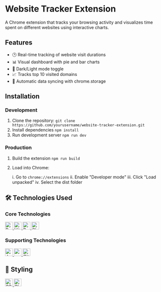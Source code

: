 # Website Tracker Extension

A Chrome extension that tracks your browsing activity and visualizes time spent on different websites using interactive charts.

## Features

- 🕒 Real-time tracking of website visit durations
- 📊 Visual dashboard with pie and bar charts
- 🌙 Dark/Light mode toggle
- 📈 Tracks top 10 visited domains
- 🔄 Automatic data syncing with chrome.storage

## Installation

### Development

1. Clone the repository:
     ```git clone https://github.com/yourusername/website-tracker-extension.git```
2. Install dependencies
     ```npm install```
3. Run development server
     ```npm run dev```

### Production
1. Build the extension
   ```npm run build```
3. Load into Chrome:

   i.   Go to ```chrome://extensions```
   ii.  Enable "Developer mode"
   iii. Click "Load unpacked"
   iv.  Select the dist folder

## 🛠️ Technologies Used

### Core Technologies
<p align="left">
  <a href="https://react.dev" target="_blank" rel="noreferrer">
    <img src="https://img.shields.io/badge/React-61DAFB?style=for-the-badge&logo=react&logoColor=black" alt="React" height="25"/>
  </a>
  <a href="https://vitejs.dev" target="_blank" rel="noreferrer">
    <img src="https://img.shields.io/badge/Vite-646CFF?style=for-the-badge&logo=vite&logoColor=white" alt="Vite" height="25"/>
  </a>
  <a href="https://recharts.org" target="_blank" rel="noreferrer">
    <img src="https://img.shields.io/badge/Recharts-FF6384?style=for-the-badge&logo=d3.js&logoColor=white" alt="Recharts" height="25"/>
  </a>
  <a href="https://developer.chrome.com/docs/extensions" target="_blank" rel="noreferrer">
    <img src="https://img.shields.io/badge/Chrome_Extensions-4285F4?style=for-the-badge&logo=google-chrome&logoColor=white" alt="Chrome Extensions" height="25"/>
  </a>
</p>

### Supporting Technologies
<p align="left">
  <a href="https://developer.mozilla.org/en-US/docs/Web/JavaScript" target="_blank" rel="noreferrer">
    <img src="https://img.shields.io/badge/JavaScript-F7DF1E?style=for-the-badge&logo=javascript&logoColor=black" alt="JavaScript" height="25"/>
  </a>
  <a href="https://www.npmjs.com" target="_blank" rel="noreferrer">
    <img src="https://img.shields.io/badge/npm-CB3837?style=for-the-badge&logo=npm&logoColor=white" alt="npm" height="25"/>
  </a>
  <a href="https://git-scm.com" target="_blank" rel="noreferrer">
    <img src="https://img.shields.io/badge/Git-F05032?style=for-the-badge&logo=git&logoColor=white" alt="Git" height="25"/>
  </a>
</p>

## 🎨 Styling
<p align="left">
  <a href="https://developer.mozilla.org/en-US/docs/Web/CSS" target="_blank" rel="noreferrer">
    <img src="https://img.shields.io/badge/CSS3-1572B6?style=for-the-badge&logo=css3&logoColor=white" alt="CSS3" height="25"/>
  </a>
  <a href="https://chrome.google.com" target="_blank" rel="noreferrer">
    <img src="https://img.shields.io/badge/Chrome_UI-4CAF50?style=for-the-badge&logo=google-chrome&logoColor=white" alt="Chrome UI" height="25"/>
  </a>
</p>
